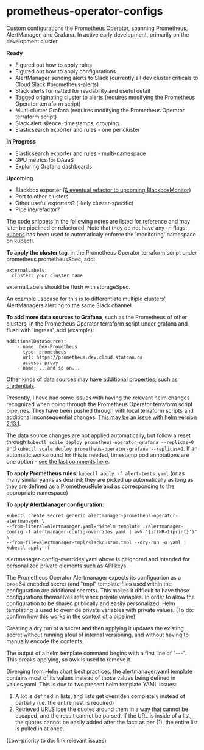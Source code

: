# prometheus-operator-configs

Custom configurations the Prometheus Operator, spanning Prometheus, AlertManager, and Grafana. In active early development, primarily on the development cluster. 

**Ready** 
- Figured out how to apply rules
- Figured out how to apply configurations
- AlertManager sending alerts to Slack (currently all dev cluster criticals to Cloud Slack #prometheus-alerts)
- Slack alerts formatted for readability and useful detail
- Tagged originating cluster to alerts (requires modifying the Prometheus Operator terraform script)
- Multi-cluster Grafana (requires modifying the Prometheus Operator terraform script)
- Slack alert silence, timestamps, grouping
- Elasticsearch exporter and rules - one per cluster

**In Progress**
- Elasticsearch exporter and rules - multi-namespace
- GPU metrics for DAaaS
- Exploring Grafana dashboards

**Upcoming**
- Blackbox exporter ([& eventual refactor to upcoming BlackboxMonitor](https://github.com/coreos/prometheus-operator/pull/2832))
- Port to other clusters
- Other useful exporters? (likely cluster-specific)
- Pipeline/refactor?

The code snippets in the following notes are listed for reference and may later be pipelined or refactored. Note that they do not have any -n flags: [kubens](https://github.com/ahmetb/kubectx) has been used to automaticaly enforce the 'monitoring' namespace on kubectl.

**To apply the cluster tag**, in the Prometheus Operator terraform script under prometheus.prometheusSpec, add: 

```
externalLabels:
  cluster: your cluster name
```

externalLabels should be flush with storageSpec.

An example usecase for this is to differentiate multiple clusters' AlertManagers alerting to the same Slack channel.

**To add more data sources to Grafana**, such as the Prometheus of other clusters, in the Prometheus Operator terraform script under grafana and flush with 'ingress', add (example):

```
additionalDataSources:
    - name: Dev-Prometheus
      type: prometheus
      url: https://prometheus.dev.cloud.statcan.ca
      access: proxy
    - name: ...and so on...
```

Other kinds of data sources [may have additional properties, such as credentials](https://grafana.com/docs/grafana/latest/administration/provisioning/#datasources). 

Presently, I have had some issues with having the relevant helm changes recognized when going through the Prometheus Operator terraform script pipelines. They have been pushed through with local terraform scripts and additional inconsequential changes. [This may be an issue with helm version 2.13.1](https://github.com/helm/helm/issues/5915).

The data source changes are not applied automatically, but follow a reset through `kubectl scale deploy prometheus-operator-grafana --replicas=0` and `kubectl scale deploy prometheus-operator-grafana --replicas=1`. If an automatic workaround for this is needed, timestamp pod annotations are one option - [see the last comments here](https://github.com/coreos/prometheus-operator/issues/1909).

**To apply Prometheus rules**: `kubectl apply -f alert-tests.yaml` (or as many similar yamls as desired; they are picked up automatically as long as they are defined as a PrometheusRule and as corresponding to the appropriate namespace)

**To apply AlertManager configuration**:

```
kubectl create secret generic alertmanager-prometheus-operator-alertmanager \
--from-literal=alertmanager.yaml="$(helm template ./alertmanager-config -f alertmanager-config-overrides.yaml | awk '{if(NR>1)print}')" \
--from-file=alertmanager-tmpl/slackcustom.tmpl --dry-run -o yaml | kubectl apply -f -
```

alertmanager-config-overrides.yaml above is gitignored and intended for personalized private elements such as API keys.

The Prometheus Operator Alertmanager expects its configuarion as a base64 encoded secret (and "tmpl" template files used within the configuration are additional secrets). This makes it difficult to have those configurations themselves reference private variables. In order to allow the configuration to be shared publically and easily personalized, Helm templating is used to override private variables with private values. (To do: confirm how this works in the context of a pipeline)

Creating a dry run of a secret and then applying it updates the existing secret without running afoul of internal versioning, and without having to manually encode the contents.

The output of a helm template command begins with a first line of "---". This breaks applying, so awk is used to remove it.


Diverging from Helm chart best practices, the alertmanager.yaml template contains most of its values instead of those values being defined in values.yaml. This is due to two present helm template YAML issues: 

1. A lot is defined in lists, and lists get overriden completely instead of partially (i.e. the entire nest is required)
2. Retrieved URLS lose the quotes around them in a way that cannot be escaped, and the result cannot be parsed. If the URL is inside of a list, the quotes cannot be easily added after the fact: as per (1), the entire list is pulled in at once.

(Low-priority to do: link relevant issues)